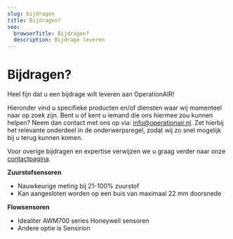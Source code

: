 ```yaml
---
slug: bijdragen
title: Bijdragen?
seo:
  browserTitle: Bijdragen?
  description: Bijdrage leveren
---
```

# Bijdragen?

Heel fijn dat u een bijdrage wilt leveren aan OperationAIR!

Hieronder vind u specifieke producten en/of diensten waar wij momenteel naar op zoek zijn. Bent u of kent u iemand die ons hiermee zou kunnen helpen? Neem dan contact met ons op via: [info@operationair.nl](<mailto: info@operationair.org>). Zet hierbij het relevante onderdeel in de onderwerpsregel, zodat wij zo snel mogelijk bij u terug kunnen komen.

Voor overige bijdragen en expertise verwijzen we u graag verder naar onze [contactpagina](/contact).

**Zuurstofsensoren**

* Nauwkeurige meting bij 21-100% zuurstof
* Kan aangesloten worden op een buis van maximaal 22 mm doorsnede

**Flowsensoren**

* Idealiter AWM700 series Honeywell sensoren
* Andere optie is Sensirion